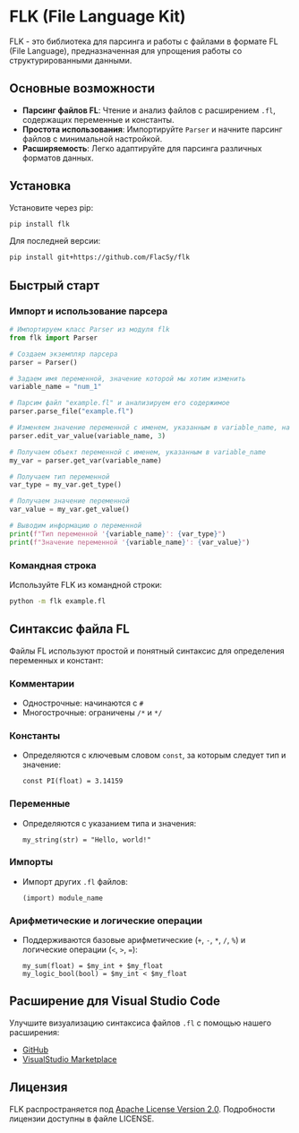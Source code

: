 # FLK (File Language Kit)

FLK - это библиотека для парсинга и работы с файлами в формате FL (File Language), предназначенная для упрощения работы со структурированными данными.

## Основные возможности

- **Парсинг файлов FL**: Чтение и анализ файлов с расширением `.fl`, содержащих переменные и константы.
- **Простота использования**: Импортируйте `Parser` и начните парсинг файлов с минимальной настройкой.
- **Расширяемость**: Легко адаптируйте для парсинга различных форматов данных.

## Установка

Установите через pip:

```bash
pip install flk
```

Для последней версии:

```bash
pip install git+https://github.com/FlacSy/flk
```

## Быстрый старт

### Импорт и использование парсера

```python
# Импортируем класс Parser из модуля flk
from flk import Parser

# Создаем экземпляр парсера
parser = Parser()

# Задаем имя переменной, значение которой мы хотим изменить
variable_name = "num_1"

# Парсим файл "example.fl" и анализируем его содержимое
parser.parse_file("example.fl")

# Изменяем значение переменной с именем, указанным в variable_name, на 3
parser.edit_var_value(variable_name, 3)

# Получаем объект переменной с именем, указанным в variable_name
my_var = parser.get_var(variable_name)

# Получаем тип переменной
var_type = my_var.get_type()

# Получаем значение переменной
var_value = my_var.get_value()

# Выводим информацию о переменной
print(f"Тип переменной '{variable_name}': {var_type}")
print(f"Значение переменной '{variable_name}': {var_value}")
```

### Командная строка

Используйте FLK из командной строки:

```bash
python -m flk example.fl
```

## Синтаксис файла FL

Файлы FL используют простой и понятный синтаксис для определения переменных и констант:

### Комментарии
- Однострочные: начинаются с `#`
- Многострочные: ограничены `/*` и `*/`

### Константы
- Определяются с ключевым словом `const`, за которым следует тип и значение:
  ```plaintext
  const PI(float) = 3.14159
  ```

### Переменные
- Определяются с указанием типа и значения:
  ```plaintext
  my_string(str) = "Hello, world!"
  ```

### Импорты
- Импорт других `.fl` файлов:
  ```plaintext
  (import) module_name
  ```

### Арифметические и логические операции
- Поддерживаются базовые арифметические (`+`, `-`, `*`, `/`, `%`) и логические операции (`<`, `>`, `=`):
  ```plaintext
  my_sum(float) = $my_int + $my_float
  my_logic_bool(bool) = $my_int < $my_float
  ```

## Расширение для Visual Studio Code

Улучшите визуализацию синтаксиса файлов `.fl` с помощью нашего расширения:
- [GitHub](https://github.com/FlacSy/FLSyntax)
- [VisualStudio Marketplace](https://marketplace.visualstudio.com/items?itemName=FLSyntax.fl-syntax-highlighter&ssr=false#review-details)

## Лицензия

FLK распространяется под [Apache License Version 2.0](LICENSE). Подробности лицензии доступны в файле LICENSE.